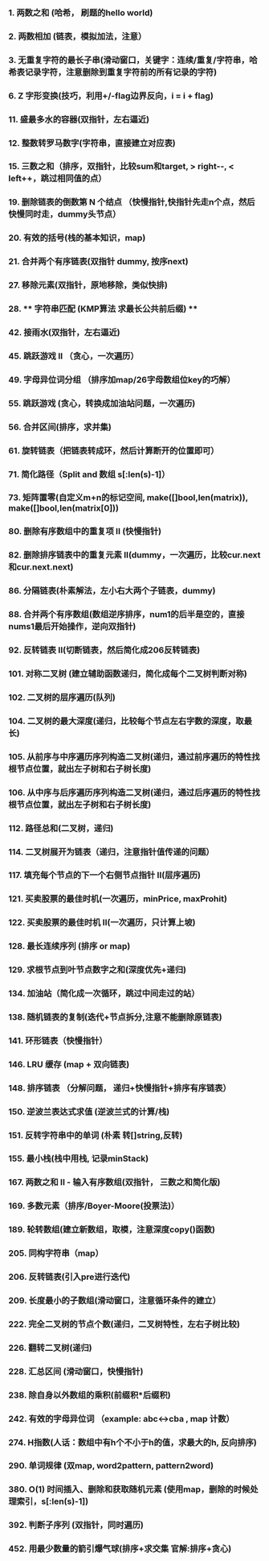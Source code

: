 ### 1. 两数之和 (哈希， 刷题的hello world)
### 2. 两数相加 (链表，模拟加法，注意）
### 3. 无重复字符的最长子串(滑动窗口，关键字：连续/重复/字符串，哈希表记录字符，注意删除到重复字符前的所有记录的字符)
### 6. Z 字形变换(技巧，利用+/-flag边界反向，i = i + flag)
### 11. 盛最多水的容器(双指针，左右逼近)
### 12. 整数转罗马数字(字符串，直接建立对应表)
### 15. 三数之和（排序，双指针，比较sum和target, > right--, < left++，跳过相同值的点）
### 19. 删除链表的倒数第 N 个结点 （快慢指针,快指针先走n个点，然后快慢同时走，dummy头节点）
### 20. 有效的括号(栈的基本知识，map)
### 21. 合并两个有序链表(双指针 dummy, 按序next)
### 27. 移除元素(双指针，原地移除，类似快排)
### 28. ** 字符串匹配 (KMP算法 求最长公共前后缀) **
### 42. 接雨水(双指针，左右逼近)
### 45. 跳跃游戏 II （贪心，一次遍历）
### 49. 字母异位词分组 （排序加map/26字母数组位key的巧解）
### 55. 跳跃游戏 (贪心，转换成加油站问题，一次遍历)
### 56. 合并区间(排序，求并集)
### 61. 旋转链表（把链表转成环，然后计算断开的位置即可）
### 71. 简化路径（Split and 数组 s[:len(s)-1]）
### 73. 矩阵置零(自定义m+n的标记空间, make([]bool,len(matrix)), make([]bool,len(matrix[0]))
### 80. 删除有序数组中的重复项 II (快慢指针)
### 82. 删除排序链表中的重复元素 II(dummy，一次遍历，比较cur.next和cur.next.next)
### 86. 分隔链表(朴素解法，左小右大两个子链表，dummy)
### 88. 合并两个有序数组(数组逆序排序，num1的后半是空的，直接nums1最后开始操作，逆向双指针)
### 92. 反转链表 II(切断链表，然后简化成206反转链表)
### 101. 对称二叉树 (建立辅助函数递归，简化成每个二叉树判断对称)
### 102. 二叉树的层序遍历(队列)
### 104. 二叉树的最大深度(递归，比较每个节点左右字数的深度，取最长)
### 105. 从前序与中序遍历序列构造二叉树(递归，通过前序遍历的特性找根节点位置，就出左子树和右子树长度)
### 106. 从中序与后序遍历序列构造二叉树(递归，通过后序遍历的特性找根节点位置，就出左子树和右子树长度)
### 112. 路径总和(二叉树，递归)
### 114. 二叉树展开为链表（递归，注意指针值传递的问题）
### 117. 填充每个节点的下一个右侧节点指针 II(层序遍历)
### 121. 买卖股票的最佳时机(一次遍历，minPrice, maxProhit)
### 122. 买卖股票的最佳时机 II(一次遍历，只计算上坡)
### 128. 最长连续序列 (排序 or map)
### 129. 求根节点到叶节点数字之和(深度优先+递归)
### 134. 加油站（简化成一次循环，跳过中间走过的站）
### 138. 随机链表的复制(迭代+节点拆分,注意不能删除原链表)
### 141. 环形链表（快慢指针）
### 146. LRU 缓存 (map + 双向链表)
### 148. 排序链表 （分解问题， 递归+快慢指针+排序有序链表）
### 150. 逆波兰表达式求值 (逆波兰式的计算/栈)
### 151. 反转字符串中的单词 (朴素 转[]string,反转)
### 155. 最小栈(栈中用栈, 记录minStack)
### 167. 两数之和 II - 输入有序数组(双指针， 三数之和简化版)
### 169. 多数元素（排序/Boyer-Moore(投票法)）
### 189. 轮转数组(建立新数组，取模，注意深度copy()函数)
### 205. 同构字符串（map）
### 206. 反转链表(引入pre进行迭代)
### 209. 长度最小的子数组(滑动窗口，注意循环条件的建立）
### 222. 完全二叉树的节点个数(递归，二叉树特性，左右子树比较)
### 226. 翻转二叉树(递归)
### 228. 汇总区间 (滑动窗口，快慢指针)
### 238. 除自身以外数组的乘积(前缀积*后缀积)
### 242. 有效的字母异位词 （example: abc<->cba , map 计数）
### 274. H指数(人话：数组中有h个不小于h的值，求最大的h, 反向排序)
### 290. 单词规律 (双map, word2pattern, pattern2word)
### 380. O(1) 时间插入、删除和获取随机元素 (使用map，删除的时候处理索引，s[:len(s)-1])
### 392. 判断子序列 (双指针，同时遍历)
### 452. 用最少数量的箭引爆气球(排序+求交集 官解:排序+贪心)
